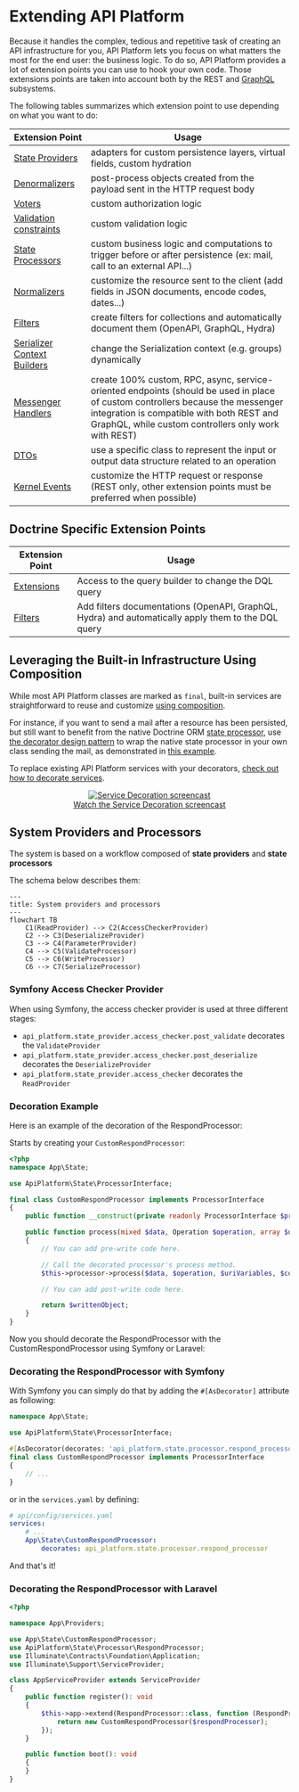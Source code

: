 # Extending API Platform

Because it handles the complex, tedious and repetitive task of creating an API infrastructure for you, API Platform lets you focus on what matters the most for the end user: the business logic.
To do so, API Platform provides a lot of extension points you can use to hook your own code.
Those extensions points are taken into account both by the REST and [GraphQL](graphql.md) subsystems.

The following tables summarizes which extension point to use depending on what you want to do:

| Extension Point                                                                                | Usage                                                                                                                                                                                                                               |
|------------------------------------------------------------------------------------------------|-------------------------------------------------------------------------------------------------------------------------------------------------------------------------------------------------------------------------------------|
| [State Providers](state-providers.md)                                                          | adapters for custom persistence layers, virtual fields, custom hydration                                                                                                                                                            |
| [Denormalizers](serialization.md)                                                              | post-process objects created from the payload sent in the HTTP request body                                                                                                                                                         |
| [Voters](security.md#hooking-custom-permission-checks-using-voters)                            | custom authorization logic                                                                                                                                                                                                          |
| [Validation constraints](validation.md)                                                        | custom validation logic                                                                                                                                                                                                             |
| [State Processors](state-processors)                                                           | custom business logic and computations to trigger before or after persistence (ex: mail, call to an external API...)                                                                                                                |
| [Normalizers](serialization.md#decorating-a-serializer-and-adding-extra-data)                  | customize the resource sent to the client (add fields in JSON documents, encode codes, dates...)                                                                                                                                    |
| [Filters](filters.md)                                                                          | create filters for collections and automatically document them (OpenAPI, GraphQL, Hydra)                                                                                                                                            |
| [Serializer Context Builders](serialization.md#changing-the-serialization-context-dynamically) | change the Serialization context (e.g. groups) dynamically                                                                                                                                                                        |
| [Messenger Handlers](messenger.md)                                                             | create 100% custom, RPC, async, service-oriented endpoints (should be used in place of custom controllers because the messenger integration is compatible with both REST and GraphQL, while custom controllers only work with REST) |
| [DTOs](dto.md)                                                           | use a specific class to represent the input or output data structure related to an operation                                                                                                                                        |
| [Kernel Events](events.md)                                                                     | customize the HTTP request or response (REST only, other extension points must be preferred when possible)                                                                                                                          |

## Doctrine Specific Extension Points

| Extension Point                                            | Usage                                                                                              |
|------------------------------------------------------------|----------------------------------------------------------------------------------------------------|
| [Extensions](extensions.md)                                | Access to the query builder to change the DQL query                                                |
| [Filters](filters.md#doctrine-orm-and-mongodb-odm-filters) | Add filters documentations (OpenAPI, GraphQL, Hydra) and automatically apply them to the DQL query |

## Leveraging the Built-in Infrastructure Using Composition

While most API Platform classes are marked as `final`, built-in services are straightforward to reuse and customize [using composition](https://en.wikipedia.org/wiki/Composition_over_inheritance).

For instance, if you want to send a mail after a resource has been persisted, but still want to benefit from the native Doctrine ORM [state processor](state-processors.md), use [the decorator design pattern](https://en.wikipedia.org/wiki/Decorator_pattern#PHP) to wrap the native state processor in your own class sending the mail, as demonstrated in [this example](state-processors.md#decorating-the-built-in-state-processors).

To replace existing API Platform services with your decorators, [check out how to decorate services](https://symfony.com/doc/current/service_container/service_decoration.html).

<p align="center" class="symfonycasts"><a href="https://symfonycasts.com/screencast/api-platform-security/service-decoration?cid=apip"><img src="../symfony/images/symfonycasts-player.png" alt="Service Decoration screencast"><br>Watch the Service Decoration screencast</a></p>

## System Providers and Processors

The system is based on a workflow composed of **state providers** and **state processors**

The schema below describes them:

```mermaid
---
title: System providers and processors
---
flowchart TB
    C1(ReadProvider) --> C2(AccessCheckerProvider)
    C2 --> C3(DeserializeProvider)
    C3 --> C4(ParameterProvider)
    C4 --> C5(ValidateProcessor)
    C5 --> C6(WriteProcessor)
    C6 --> C7(SerializeProcessor)
```

### Symfony Access Checker Provider

When using Symfony, the access checker provider is used at three different stages:
- `api_platform.state_provider.access_checker.post_validate` decorates the `ValidateProvider`
- `api_platform.state_provider.access_checker.post_deserialize` decorates the `DeserializeProvider`
- `api_platform.state_provider.access_checker` decorates the `ReadProvider`


### Decoration Example

Here is an example of the decoration of the RespondProcessor:

Starts by creating your `CustomRespondProcessor`:

```php
<?php
namespace App\State;

use ApiPlatform\State\ProcessorInterface;

final class CustomRespondProcessor implements ProcessorInterface
{
    public function __construct(private readonly ProcessorInterface $processor) {}

    public function process(mixed $data, Operation $operation, array $uriVariables = [], array $context = []): void
    {
        // You can add pre-write code here.

        // Call the decorated processor's process method.
        $this->processor->process($data, $operation, $uriVariables, $context);

        // You can add post-write code here.

        return $writtenObject;
    }
}
```

Now you should decorate the RespondProcessor with the CustomRespondProcessor using Symfony or Laravel:

### Decorating the RespondProcessor with Symfony

With Symfony you can simply do that by adding the `#[AsDecorator]` attribute as following:

```php
namespace App\State;

use ApiPlatform\State\ProcessorInterface;

#[AsDecorator(decorates: 'api_platform.state.processor.respond_processor',)]
final class CustomRespondProcessor implements ProcessorInterface
{
    // ...
}
```

or in the `services.yaml` by defining:

```yaml
# api/config/services.yaml
services:
    # ...
    App\State\CustomRespondProcessor:
        decorates: api_platform.state.processor.respond_processor
```

And that's it!

### Decorating the RespondProcessor with Laravel
```php
<?php

namespace App\Providers;

use App\State\CustomRespondProcessor;
use ApiPlatform\State\Processor\RespondProcessor;
use Illuminate\Contracts\Foundation\Application;
use Illuminate\Support\ServiceProvider;

class AppServiceProvider extends ServiceProvider
{
    public function register(): void
    {
        $this->app->extend(RespondProcessor::class, function (RespondProcessor $respondProcessor) {
            return new CustomRespondProcessor($respondProcessor);
        });
    }

    public function boot(): void
    {
    }
}
```
